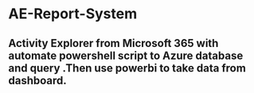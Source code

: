 # AE-Report-System
## Activity Explorer from Microsoft 365 with automate powershell script to Azure database and query .Then use powerbi to take data from dashboard.
